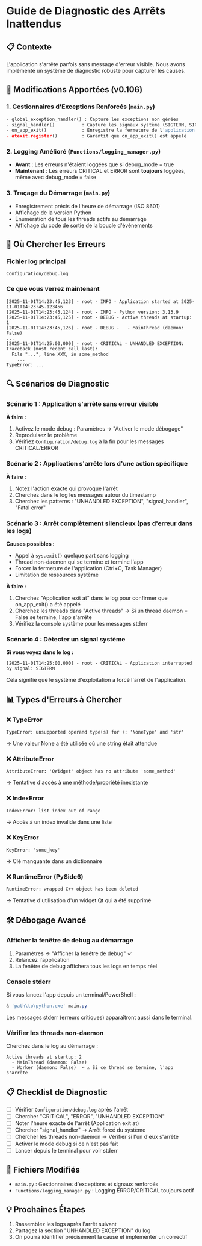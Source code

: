# Guide de Diagnostic des Arrêts Inattendus

## 📋 Contexte
L'application s'arrête parfois sans message d'erreur visible. Nous avons implémenté un système de diagnostic robuste pour capturer les causes.

## 🔧 Modifications Apportées (v0.106)

### 1. **Gestionnaires d'Exceptions Renforcés** (`main.py`)
```python
- global_exception_handler() : Capture les exceptions non gérées
- signal_handler()          : Capture les signaux système (SIGTERM, SIGINT, etc.)
- on_app_exit()             : Enregistre la fermeture de l'application
- atexit.register()         : Garantit que on_app_exit() est appelé
```

### 2. **Logging Amélioré** (`Functions/logging_manager.py`)
- **Avant** : Les erreurs n'étaient loggées que si debug_mode = true
- **Maintenant** : Les erreurs CRITICAL et ERROR sont **toujours** loggées, même avec debug_mode = false

### 3. **Traçage du Démarrage** (`main.py`)
- Enregistrement précis de l'heure de démarrage (ISO 8601)
- Affichage de la version Python
- Énumération de tous les threads actifs au démarrage
- Affichage du code de sortie de la boucle d'événements

## 📍 Où Chercher les Erreurs

### **Fichier log principal**
```
Configuration/debug.log
```

### **Ce que vous verrez maintenant**
```
[2025-11-01T14:23:45,123] - root - INFO - Application started at 2025-11-01T14:23:45.123456
[2025-11-01T14:23:45,124] - root - INFO - Python version: 3.13.9
[2025-11-01T14:23:45,125] - root - DEBUG - Active threads at startup: 1
[2025-11-01T14:23:45,126] - root - DEBUG -   - MainThread (daemon: False)
...
[2025-11-01T14:25:00,000] - root - CRITICAL - UNHANDLED EXCEPTION:
Traceback (most recent call last):
  File "...", line XXX, in some_method
    ...
TypeError: ...
```

## 🔍 Scénarios de Diagnostic

### **Scénario 1 : Application s'arrête sans erreur visible**
**À faire :**
1. Activez le mode debug : Paramètres → "Activer le mode débogage"
2. Reproduisez le problème
3. Vérifiez `Configuration/debug.log` à la fin pour les messages CRITICAL/ERROR

### **Scénario 2 : Application s'arrête lors d'une action spécifique**
**À faire :**
1. Notez l'action exacte qui provoque l'arrêt
2. Cherchez dans le log les messages autour du timestamp
3. Cherchez les patterns : "UNHANDLED EXCEPTION", "signal_handler", "Fatal error"

### **Scénario 3 : Arrêt complètement silencieux (pas d'erreur dans les logs)**
**Causes possibles :**
- Appel à `sys.exit()` quelque part sans logging
- Thread non-daemon qui se termine et termine l'app
- Forcer la fermeture de l'application (Ctrl+C, Task Manager)
- Limitation de ressources système

**À faire :**
1. Cherchez "Application exit at" dans le log pour confirmer que on_app_exit() a été appelé
2. Cherchez les threads dans "Active threads" → Si un thread daemon = False se termine, l'app s'arrête
3. Vérifiez la console système pour les messages stderr

### **Scénario 4 : Détecter un signal système**
**Si vous voyez dans le log :**
```
[2025-11-01T14:25:00,000] - root - CRITICAL - Application interrupted by signal: SIGTERM
```

Cela signifie que le système d'exploitation a forcé l'arrêt de l'application.

## 📊 Types d'Erreurs à Chercher

### ❌ **TypeError**
```
TypeError: unsupported operand type(s) for +: 'NoneType' and 'str'
```
→ Une valeur None a été utilisée où une string était attendue

### ❌ **AttributeError**
```
AttributeError: 'QWidget' object has no attribute 'some_method'
```
→ Tentative d'accès à une méthode/propriété inexistante

### ❌ **IndexError**
```
IndexError: list index out of range
```
→ Accès à un index invalide dans une liste

### ❌ **KeyError**
```
KeyError: 'some_key'
```
→ Clé manquante dans un dictionnaire

### ❌ **RuntimeError (PySide6)**
```
RuntimeError: wrapped C++ object has been deleted
```
→ Tentative d'utilisation d'un widget Qt qui a été supprimé

## 🛠️ Débogage Avancé

### **Afficher la fenêtre de debug au démarrage**
1. Paramètres → "Afficher la fenêtre de debug" ✓
2. Relancez l'application
3. La fenêtre de debug affichera tous les logs en temps réel

### **Console stderr**
Si vous lancez l'app depuis un terminal/PowerShell :
```powershell
& 'path\to\python.exe' main.py
```
Les messages stderr (erreurs critiques) apparaîtront aussi dans le terminal.

### **Vérifier les threads non-daemon**
Cherchez dans le log au démarrage :
```
Active threads at startup: 2
  - MainThread (daemon: False)
  - Worker (daemon: False)  ← ⚠️ Si ce thread se termine, l'app s'arrête
```

## 📋 Checklist de Diagnostic

- [ ] Vérifier `Configuration/debug.log` après l'arrêt
- [ ] Chercher "CRITICAL", "ERROR", "UNHANDLED EXCEPTION"
- [ ] Noter l'heure exacte de l'arrêt (Application exit at)
- [ ] Chercher "signal_handler" → Arrêt forcé du système
- [ ] Chercher les threads non-daemon → Vérifier si l'un d'eux s'arrête
- [ ] Activer le mode debug si ce n'est pas fait
- [ ] Lancer depuis le terminal pour voir stderr

## 🔗 Fichiers Modifiés
- `main.py` : Gestionnaires d'exceptions et signaux renforcés
- `Functions/logging_manager.py` : Logging ERROR/CRITICAL toujours actif

## 💡 Prochaines Étapes
1. Rassemblez les logs après l'arrêt suivant
2. Partagez la section "UNHANDLED EXCEPTION" du log
3. On pourra identifier précisément la cause et implémenter un correctif
